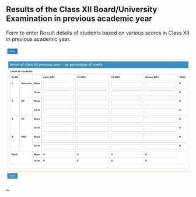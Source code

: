 ## Results of the Class XII Board/University Examination in previous academic year

Form to enter Result details of students based on various scores in Class XII in previous academic year.

![X Result By Score](x11score.png "X Result by Score")

~                                                                   
